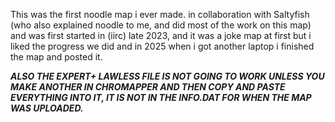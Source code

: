 This was the first noodle map i ever made. in collaboration with Saltyfish (who also explained noodle to me, and did most of the work on this map) and was first started in (iirc) late 2023, and it was a joke map at first but i liked the progress we did and in 2025 when i got another laptop i finished the map and posted it.

***ALSO THE EXPERT+ LAWLESS FILE IS NOT GOING TO WORK UNLESS YOU MAKE ANOTHER IN CHROMAPPER AND THEN COPY AND PASTE EVERYTHING INTO IT, IT IS NOT IN THE INFO.DAT FOR WHEN THE MAP WAS UPLOADED.***
